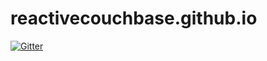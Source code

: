 # reactivecouchbase.github.io

[![Gitter](https://badges.gitter.im/Join%20Chat.svg)](https://gitter.im/ReactiveCouchbase/reactivecouchbase.github.io?utm_source=badge&utm_medium=badge&utm_campaign=pr-badge&utm_content=badge)